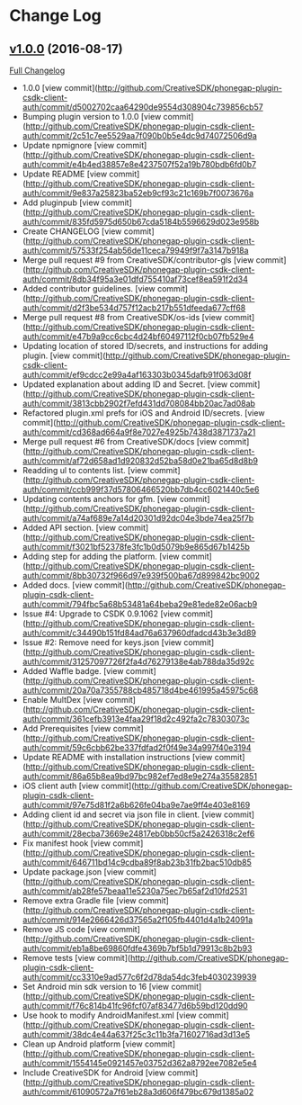 # Change Log

## [v1.0.0](https://github.com/CreativeSDK/phonegap-plugin-csdk-client-auth/tree/v1.0.0) (2016-08-17)
[Full Changelog](https://github.com/CreativeSDK/phonegap-plugin-csdk-client-auth/compare/v0.0.1...v1.0.0)

- 1.0.0 [view commit](http://github.com/CreativeSDK/phonegap-plugin-csdk-client-auth/commit/d5002702caa64290de9554d308904c739856cb57
- Bumping plugin version to 1.0.0 [view commit](http://github.com/CreativeSDK/phonegap-plugin-csdk-client-auth/commit/2c51c7ee5529aa7f090b0b5e4dc9d74072506d9a
- Update npmignore [view commit](http://github.com/CreativeSDK/phonegap-plugin-csdk-client-auth/commit/e4b4ed38857e8e4237507f52a19b780bdb6fd0b7
- Update README [view commit](http://github.com/CreativeSDK/phonegap-plugin-csdk-client-auth/commit/9e837a25823ba52eb9cf93c21c169b7f0073676a
- Add pluginpub [view commit](http://github.com/CreativeSDK/phonegap-plugin-csdk-client-auth/commit/835fd5975d650b67cda5184b5596629d023e958b
- Create CHANGELOG [view commit](http://github.com/CreativeSDK/phonegap-plugin-csdk-client-auth/commit/57533f254ab56de11ceca79949f9f7a3147b918a
- Merge pull request #9 from CreativeSDK/contributor-gls [view commit](http://github.com/CreativeSDK/phonegap-plugin-csdk-client-auth/commit/8db34f95a3e01dfd755410af73cef8ea591f2d34
- Added contributor guidelines. [view commit](http://github.com/CreativeSDK/phonegap-plugin-csdk-client-auth/commit/d2f3be534d757f12acb217b551dfeeda677cff68
- Merge pull request #8 from CreativeSDK/os-ids [view commit](http://github.com/CreativeSDK/phonegap-plugin-csdk-client-auth/commit/e47b9a9cc6cbc4d24bf60497112f0cb07fb529e4
- Updating location of stored ID/secrets, and instructions for adding plugin. [view commit](http://github.com/CreativeSDK/phonegap-plugin-csdk-client-auth/commit/ef9cdcc2e99a4af163303b0345dafb91f063d08f
- Updated explanation about adding ID and Secret. [view commit](http://github.com/CreativeSDK/phonegap-plugin-csdk-client-auth/commit/3813cbb2902f7efd431dd708084bb20ac7ad08ab
- Refactored plugin.xml prefs for iOS and Android ID/secrets. [view commit](http://github.com/CreativeSDK/phonegap-plugin-csdk-client-auth/commit/cd368ad664a9f8e7027e4925b7438d3871737a21
- Merge pull request #6 from CreativeSDK/docs [view commit](http://github.com/CreativeSDK/phonegap-plugin-csdk-client-auth/commit/af72d658ad1d920832d52ba58d0e21ba65d8d8b9
- Readding ul to contents list. [view commit](http://github.com/CreativeSDK/phonegap-plugin-csdk-client-auth/commit/ccb999f37d57806466520bb7db4cc6021440c5e6
- Updating contents anchors for gfm. [view commit](http://github.com/CreativeSDK/phonegap-plugin-csdk-client-auth/commit/a74af689e7a14d20301d92dc04e3bde74ea25f7b
- Added API section. [view commit](http://github.com/CreativeSDK/phonegap-plugin-csdk-client-auth/commit/f3021bf52378fe3fc1b0d5079b9e865d67b1425b
- Adding step for adding the platform. [view commit](http://github.com/CreativeSDK/phonegap-plugin-csdk-client-auth/commit/8bb30732f966d97e939f500ba67d899842bc9002
- Added docs. [view commit](http://github.com/CreativeSDK/phonegap-plugin-csdk-client-auth/commit/794fbc5a68b53481a64beba29e81ede82e06acb9
- Issue #4: Upgrade to CSDK 0.9.1062 [view commit](http://github.com/CreativeSDK/phonegap-plugin-csdk-client-auth/commit/c34490b151fd84ad76a637960dfadcd43b3e3d89
- Issue #2: Remove need for keys.json [view commit](http://github.com/CreativeSDK/phonegap-plugin-csdk-client-auth/commit/31257097726f2fa4d76279138e4ab788da35d92c
- Added Waffle badge. [view commit](http://github.com/CreativeSDK/phonegap-plugin-csdk-client-auth/commit/20a70a7355788cb485718d4be461995a45975c68
- Enable MultDex [view commit](http://github.com/CreativeSDK/phonegap-plugin-csdk-client-auth/commit/361cefb3913e4faa29f18d2c492fa2c78303073c
- Add Prerequisites [view commit](http://github.com/CreativeSDK/phonegap-plugin-csdk-client-auth/commit/59c6cbb62be337fdfad2f0f49e34a997f40e3194
- Update README with installation instructions [view commit](http://github.com/CreativeSDK/phonegap-plugin-csdk-client-auth/commit/86a65b8ea9bd97bc982ef7ed8e9e274a35582851
- iOS client auth [view commit](http://github.com/CreativeSDK/phonegap-plugin-csdk-client-auth/commit/97e75d81f2a6b626fe04ba9e7ae9ff4e403e8169
- Adding client id and secret via json file in client. [view commit](http://github.com/CreativeSDK/phonegap-plugin-csdk-client-auth/commit/28ecba73669e24817eb0bb50cf5a2426318c2ef6
- Fix manifest hook [view commit](http://github.com/CreativeSDK/phonegap-plugin-csdk-client-auth/commit/646711bd14c9cdba89f8ab23b31fb2bac510db85
- Update package.json [view commit](http://github.com/CreativeSDK/phonegap-plugin-csdk-client-auth/commit/ab28fe57beaa11e5230a75ec7b65af2d10fd2531
- Remove extra Gradle file [view commit](http://github.com/CreativeSDK/phonegap-plugin-csdk-client-auth/commit/914e2666426d37565a2f105fb4401d4a1b24091a
- Remove JS code [view commit](http://github.com/CreativeSDK/phonegap-plugin-csdk-client-auth/commit/eb1a8be69860fdfe4369b7bf5b1d79913c8b2b93
- Remove tests [view commit](http://github.com/CreativeSDK/phonegap-plugin-csdk-client-auth/commit/cc3310e9ad577c6f2d78da54dc3feb4030239939
- Set Android min sdk version to 16 [view commit](http://github.com/CreativeSDK/phonegap-plugin-csdk-client-auth/commit/f76c814b41fc96fcf07af83477d6b59bd120dd90
- Use hook to modify AndroidManifest.xml [view commit](http://github.com/CreativeSDK/phonegap-plugin-csdk-client-auth/commit/38dc4e44a637f25c3c11b3fa71602716ad3d13e5
- Clean up Android platform [view commit](http://github.com/CreativeSDK/phonegap-plugin-csdk-client-auth/commit/1554145e0921457e03752d362a8792ee7082e5e4
- Include CreativeSDK for Android [view commit](http://github.com/CreativeSDK/phonegap-plugin-csdk-client-auth/commit/61090572a7f61eb28a3d606f479bc679d1385a02

